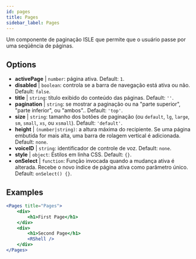 ```yaml
---
id: pages 
title: Pages
sidebar_label: Pages
---
```


Um componente de paginação ISLE que permite que o usuário passe por uma seqüência de páginas.

## Options

* __activePage__ | `number`: página ativa. Default: `1`.
* __disabled__ | `boolean`: controla se a barra de navegação está ativa ou não. Default: `false`.
* __title__ | `string`: título exibido do conteúdo das páginas. Default: `''`.
* __pagination__ | `string`: se mostrar a paginação ou na "parte superior", "parte inferior", ou "ambos".. Default: `'top'`.
* __size__ | `string`: tamanho dos botões de paginação (ou `default`, `lg`, `large`, `sm`, `small`, `xs`, ou `xsmall`). Default: `'default'`.
* __height__ | `(number|string)`: a altura máxima do recipiente. Se uma página embutida for mais alta, uma barra de rolagem vertical é adicionada. Default: `none`.
* __voiceID__ | `string`: identificador de controle de voz. Default: `none`.
* __style__ | `object`: Estilos em linha CSS. Default: `{}`.
* __onSelect__ | `function`: Função invocada quando a mudança ativa é alterada. Recebe o novo índice de página ativa como parâmetro único. Default: `onSelect() {}`.


## Examples

```jsx live
<Pages title="Pages">
    <div>
        <h1>First Page</h1>
    </div>
    <div>
        <h1>Second Page</h1>
        <RShell />
    </div>
</Pages>
``` 



